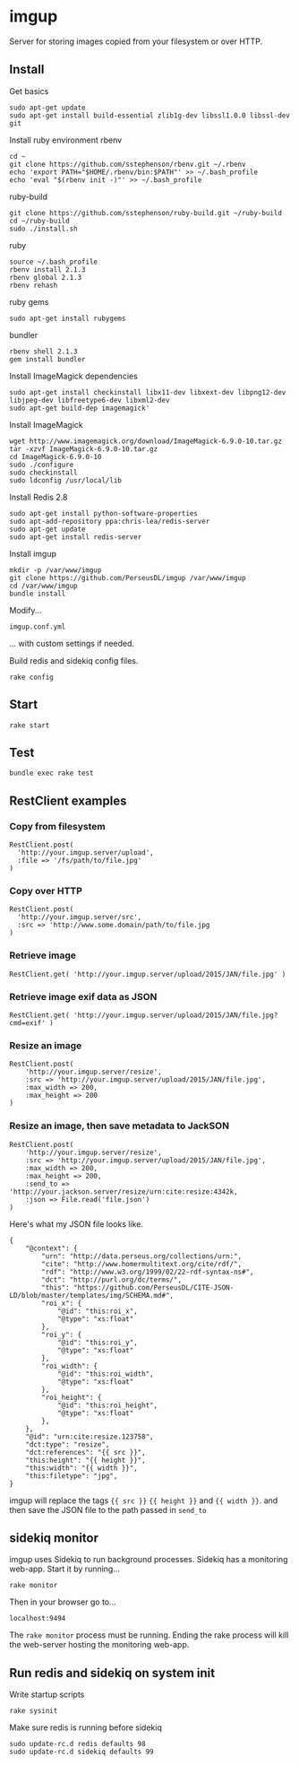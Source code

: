 # imgup

Server for storing images copied from your filesystem or over HTTP.

## Install

Get basics

	sudo apt-get update
	sudo apt-get install build-essential zlib1g-dev libssl1.0.0 libssl-dev git 

Install ruby environment
rbenv

	cd ~
	git clone https://github.com/sstephenson/rbenv.git ~/.rbenv
	echo 'export PATH="$HOME/.rbenv/bin:$PATH"' >> ~/.bash_profile
	echo 'eval "$(rbenv init -)"' >> ~/.bash_profile

ruby-build

	git clone https://github.com/sstephenson/ruby-build.git ~/ruby-build
	cd ~/ruby-build
	sudo ./install.sh

ruby

	source ~/.bash_profile
	rbenv install 2.1.3
	rbenv global 2.1.3
	rbenv rehash

ruby gems

	sudo apt-get install rubygems

bundler

	rbenv shell 2.1.3
	gem install bundler

Install ImageMagick dependencies

	sudo apt-get install checkinstall libx11-dev libxext-dev libpng12-dev libjpeg-dev libfreetype6-dev libxml2-dev
	sudo apt-get build-dep imagemagick'

Install ImageMagick

	wget http://www.imagemagick.org/download/ImageMagick-6.9.0-10.tar.gz
	tar -xzvf ImageMagick-6.9.0-10.tar.gz
	cd ImageMagick-6.9.0-10
	sudo ./configure
	sudo checkinstall
	sudo ldconfig /usr/local/lib

Install Redis 2.8

	sudo apt-get install python-software-properties
	sudo apt-add-repository ppa:chris-lea/redis-server
	sudo apt-get update
	sudo apt-get install redis-server

Install imgup

	mkdir -p /var/www/imgup
	git clone https://github.com/PerseusDL/imgup /var/www/imgup
	cd /var/www/imgup
	bundle install

Modify...

	imgup.conf.yml

... with custom settings if needed.

Build redis and sidekiq config files.

	rake config

## Start

	rake start

## Test

	bundle exec rake test

## RestClient examples

### Copy from filesystem

	RestClient.post(
      'http://your.imgup.server/upload',
      :file => '/fs/path/to/file.jpg'
    )

### Copy over HTTP

	RestClient.post(
	  'http://your.imgup.server/src',
	  :src => 'http://www.some.domain/path/to/file.jpg
	)

### Retrieve image

	RestClient.get( 'http://your.imgup.server/upload/2015/JAN/file.jpg' )

### Retrieve image exif data as JSON

	RestClient.get( 'http://your.imgup.server/upload/2015/JAN/file.jpg?cmd=exif' )

### Resize an image

	RestClient.post(
		'http://your.imgup.server/resize',
		:src => 'http://your.imgup.server/upload/2015/JAN/file.jpg',
		:max_width => 200,
		:max_height => 200
	)

### Resize an image, then save metadata to  JackSON

	RestClient.post(
		'http://your.imgup.server/resize',
		:src => 'http://your.imgup.server/upload/2015/JAN/file.jpg',
		:max_width => 200,
		:max_height => 200,
		:send_to => 'http://your.jackson.server/resize/urn:cite:resize:4342k,
		:json => File.read('file.json')
	)

Here's what my JSON file looks like.

	{
		"@context": {
			"urn": "http://data.perseus.org/collections/urn:",
			"cite": "http://www.homermultitext.org/cite/rdf/",
			"rdf": "http://www.w3.org/1999/02/22-rdf-syntax-ns#",
			"dct": "http://purl.org/dc/terms/",
			"this": "https://github.com/PerseusDL/CITE-JSON-LD/blob/master/templates/img/SCHEMA.md#",
			"roi_x": {
				"@id": "this:roi_x",
				"@type": "xs:float"
			},
			"roi_y": {
				"@id": "this:roi_y",
				"@type": "xs:float"
			},
			"roi_width": {
				"@id": "this:roi_width",
				"@type": "xs:float"
			},
			"roi_height": {
				"@id": "this:roi_height",
				"@type": "xs:float"
			},
		},
		"@id": "urn:cite:resize.123758",
		"dct:type": "resize",
		"dct:references": "{{ src }}",
		"this:height": "{{ height }}",
		"this:width": "{{ width }}",
		"this:filetype": "jpg",
	}

imgup will replace the tags `{{ src }}` `{{ height }}` and `{{ width }}`.
and then save the JSON file to the path passed in `send_to`

## sidekiq monitor

imgup uses Sidekiq to run background processes.
Sidekiq has a monitoring web-app.
Start it by running...

	rake monitor

Then in your browser go to...

	localhost:9494

The `rake monitor` process must be running.
Ending the rake process will kill the web-server hosting the monitoring web-app.

## Run redis and sidekiq on system init

Write startup scripts

	rake sysinit

Make sure redis is running before sidekiq

	sudo update-rc.d redis defaults 98
	sudo update-rc.d sidekiq defaults 99
